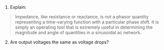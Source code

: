 1. Explain:
>Impedance, like resistance or reactance, is not a phasor quantity representing a time-varying function with a particular phase shift. It is simply an operating tool that is extremely useful in determining the magnitude and angle of quantities in a sinusoidal ac network.

2. Are output voltages the same as voltage drops?